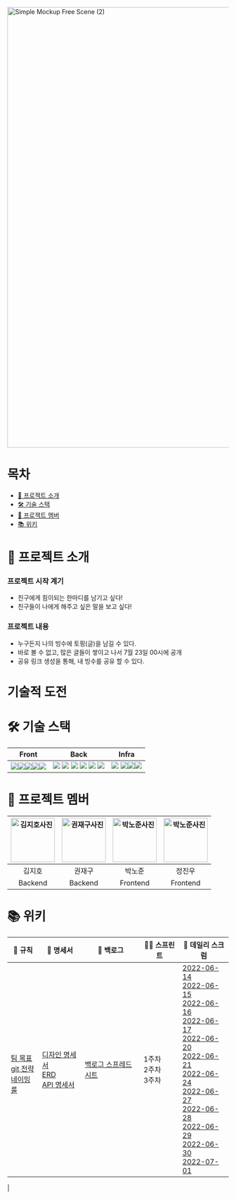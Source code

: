 <img width="1000" alt="Simple Mockup Free Scene (2)" src="https://user-images.githubusercontent.com/83265848/176831835-42e1bb08-0e91-40a2-a3c6-5e0b9d5662f8.png"><br>

# 목차

- [🍧 프로젝트 소개](https://github.com/heading1/WYLSBingsu#-🍧-프로젝트-소개)
- [🛠 기술 스택](https://github.com/heading1/WYLSBingsu#-🍧-프로젝트-소개)
- [💎 프로젝트 멤버]()
- [📚 위키]()

# 🍧 프로젝트 소개

### 프로젝트 시작 계기

- 친구에게 힘이되는 한마디를 남기고 싶다!
- 친구들이 나에게 해주고 싶은 말을 보고 싶다!

### 프로젝트 내용

- 누구든지 나의 빙수에 토핑(글)을 남길 수 있다.
- 바로 볼 수 없고, 많은 글들이 쌓이고 나서 7월 23일 00시에 공개
- 공유 링크 생성을 통해, 내 빙수를 공유 할 수 있다.

# 기술적 도전

# 🛠 기술 스택

| Front                                                                                                                                                                                                                                                                                                                                                                                                                                                                                                                                                                                                                                                                                                                                                                                                                                                                                                                                                                                                                                                                                                                                                                                                                                                                                                                                                                                                                                                                                                                                                                                                                                                                                                                                                                                                                                                                                                                                                                                                                                                                                                                                                                                                                                                                                                                                                                                                                                                                                                                                                                                                                                                                                                                                                                                                                                                                                                                                                                                                                                                                                                                                                                                                                                                                                                                                                                                                                                                                                                                                                                                                                                                                                                                                                                                                                                                                                                                                                                                                                                                                                                                                             | Back                                                                                                                                                                                                                                                                                                                                                                                                                                                                                                                                                                                                                                                                                                                                                                                                                                                                                                                                                                                                                                                                                                                                                                                                                                                                                                                                                                                                                                                                                                                                                                                                                                                                                                                                                                                                                                                                                                                                                                                                                                                                                                                                                                                                                                                                                                                                                                                                                                                                                                                                                                                                                                                                                                                                                                                                                                                                                                                                                                                                                                                                                                                                                                                                                                                                                                                                                                                                                                                                                                                                                                                                                                                                                                                                                                                                                                                                                                                                                                                                                                                                                                                                                                                                                                                                                                                                                                                                                                                                                                                                                                                                                                                                                                                                                                                                                                                                         | Infra                                                                                                                                                                                                                                                                                                                                                                                                                                                                                                                                                                                                                                                                                                                                                                                                                                                                                                                                                                                                                                                                                                                                                                                                                                                                                                                                                                                                                                                                                                                                                                                                                                                                                                                                                                                                                                                                                                                                                                                                                                                                                                                                                                                                                                                                                                                                                                                                                                                                                                                                                                                                                                                                                                                                                                                                                                                                                                                                                                                                                                                                                                                                                                                                                     |
| ------------------------------------------------------------------------------------------------------------------------------------------------------------------------------------------------------------------------------------------------------------------------------------------------------------------------------------------------------------------------------------------------------------------------------------------------------------------------------------------------------------------------------------------------------------------------------------------------------------------------------------------------------------------------------------------------------------------------------------------------------------------------------------------------------------------------------------------------------------------------------------------------------------------------------------------------------------------------------------------------------------------------------------------------------------------------------------------------------------------------------------------------------------------------------------------------------------------------------------------------------------------------------------------------------------------------------------------------------------------------------------------------------------------------------------------------------------------------------------------------------------------------------------------------------------------------------------------------------------------------------------------------------------------------------------------------------------------------------------------------------------------------------------------------------------------------------------------------------------------------------------------------------------------------------------------------------------------------------------------------------------------------------------------------------------------------------------------------------------------------------------------------------------------------------------------------------------------------------------------------------------------------------------------------------------------------------------------------------------------------------------------------------------------------------------------------------------------------------------------------------------------------------------------------------------------------------------------------------------------------------------------------------------------------------------------------------------------------------------------------------------------------------------------------------------------------------------------------------------------------------------------------------------------------------------------------------------------------------------------------------------------------------------------------------------------------------------------------------------------------------------------------------------------------------------------------------------------------------------------------------------------------------------------------------------------------------------------------------------------------------------------------------------------------------------------------------------------------------------------------------------------------------------------------------------------------------------------------------------------------------------------------------------------------------------------------------------------------------------------------------------------------------------------------------------------------------------------------------------------------------------------------------------------------------------------------------------------------------------------------------------------------------------------------------------------------------------------------------------------------------------------------- | ---------------------------------------------------------------------------------------------------------------------------------------------------------------------------------------------------------------------------------------------------------------------------------------------------------------------------------------------------------------------------------------------------------------------------------------------------------------------------------------------------------------------------------------------------------------------------------------------------------------------------------------------------------------------------------------------------------------------------------------------------------------------------------------------------------------------------------------------------------------------------------------------------------------------------------------------------------------------------------------------------------------------------------------------------------------------------------------------------------------------------------------------------------------------------------------------------------------------------------------------------------------------------------------------------------------------------------------------------------------------------------------------------------------------------------------------------------------------------------------------------------------------------------------------------------------------------------------------------------------------------------------------------------------------------------------------------------------------------------------------------------------------------------------------------------------------------------------------------------------------------------------------------------------------------------------------------------------------------------------------------------------------------------------------------------------------------------------------------------------------------------------------------------------------------------------------------------------------------------------------------------------------------------------------------------------------------------------------------------------------------------------------------------------------------------------------------------------------------------------------------------------------------------------------------------------------------------------------------------------------------------------------------------------------------------------------------------------------------------------------------------------------------------------------------------------------------------------------------------------------------------------------------------------------------------------------------------------------------------------------------------------------------------------------------------------------------------------------------------------------------------------------------------------------------------------------------------------------------------------------------------------------------------------------------------------------------------------------------------------------------------------------------------------------------------------------------------------------------------------------------------------------------------------------------------------------------------------------------------------------------------------------------------------------------------------------------------------------------------------------------------------------------------------------------------------------------------------------------------------------------------------------------------------------------------------------------------------------------------------------------------------------------------------------------------------------------------------------------------------------------------------------------------------------------------------------------------------------------------------------------------------------------------------------------------------------------------------------------------------------------------------------------------------------------------------------------------------------------------------------------------------------------------------------------------------------------------------------------------------------------------------------------------------------------------------------------------------------------------------------------------------------------------------------------------------------------------------------------------------------------- | ------------------------------------------------------------------------------------------------------------------------------------------------------------------------------------------------------------------------------------------------------------------------------------------------------------------------------------------------------------------------------------------------------------------------------------------------------------------------------------------------------------------------------------------------------------------------------------------------------------------------------------------------------------------------------------------------------------------------------------------------------------------------------------------------------------------------------------------------------------------------------------------------------------------------------------------------------------------------------------------------------------------------------------------------------------------------------------------------------------------------------------------------------------------------------------------------------------------------------------------------------------------------------------------------------------------------------------------------------------------------------------------------------------------------------------------------------------------------------------------------------------------------------------------------------------------------------------------------------------------------------------------------------------------------------------------------------------------------------------------------------------------------------------------------------------------------------------------------------------------------------------------------------------------------------------------------------------------------------------------------------------------------------------------------------------------------------------------------------------------------------------------------------------------------------------------------------------------------------------------------------------------------------------------------------------------------------------------------------------------------------------------------------------------------------------------------------------------------------------------------------------------------------------------------------------------------------------------------------------------------------------------------------------------------------------------------------------------------------------------------------------------------------------------------------------------------------------------------------------------------------------------------------------------------------------------------------------------------------------------------------------------------------------------------------------------------------------------------------------------------------------------------------------------------------------------------------------------------- |
| <a target="_blank" rel="noopener noreferrer" href="https://camo.githubusercontent.com/8ff58fa5ddcb26bb1c733283b1163af35d2c4f84386ac428aa2886f087eb464e/68747470733a2f2f696d672e736869656c64732e696f2f62616467652f547970655363726970742d3331373843363f7374796c653d666c61742d737175617265266c6f676f3d54797065536372697074266c6f676f436f6c6f723d7768697465"><img src="https://camo.githubusercontent.com/8ff58fa5ddcb26bb1c733283b1163af35d2c4f84386ac428aa2886f087eb464e/68747470733a2f2f696d672e736869656c64732e696f2f62616467652f547970655363726970742d3331373843363f7374796c653d666c61742d737175617265266c6f676f3d54797065536372697074266c6f676f436f6c6f723d7768697465" data-canonical-src="https://img.shields.io/badge/TypeScript-3178C6?style=flat-square&amp;logo=TypeScript&amp;logoColor=white" style="max-width: 100%;"></a><a target="_blank" rel="noopener noreferrer" href="https://camo.githubusercontent.com/494b0f23952229478851f520adfe3e140e629a5f0423e7c9d6c333ed88be65a0/68747470733a2f2f696d672e736869656c64732e696f2f62616467652f52656163742d3631444146423f7374796c653d666c61742d737175617265266c6f676f3d5265616374266c6f676f436f6c6f723d7768697465"><img src="https://camo.githubusercontent.com/494b0f23952229478851f520adfe3e140e629a5f0423e7c9d6c333ed88be65a0/68747470733a2f2f696d672e736869656c64732e696f2f62616467652f52656163742d3631444146423f7374796c653d666c61742d737175617265266c6f676f3d5265616374266c6f676f436f6c6f723d7768697465" data-canonical-src="https://img.shields.io/badge/React-61DAFB?style=flat-square&amp;logo=React&amp;logoColor=white" style="max-width: 100%;"></a><a target="_blank" rel="noopener noreferrer" href="https://camo.githubusercontent.com/02de205f4c7f8c12869a40dc85f71ff65643f3260101daf0e8a82aab5cc84fa2/68747470733a2f2f696d672e736869656c64732e696f2f62616467652f7374796c65642d2d636f6d706f6e656e74732d4442373039333f7374796c653d666c61742d737175617265266c6f676f3d7374796c65642d636f6d706f6e656e7473266c6f676f436f6c6f723d7768697465"><img src="https://camo.githubusercontent.com/02de205f4c7f8c12869a40dc85f71ff65643f3260101daf0e8a82aab5cc84fa2/68747470733a2f2f696d672e736869656c64732e696f2f62616467652f7374796c65642d2d636f6d706f6e656e74732d4442373039333f7374796c653d666c61742d737175617265266c6f676f3d7374796c65642d636f6d706f6e656e7473266c6f676f436f6c6f723d7768697465" data-canonical-src="https://img.shields.io/badge/styled--components-DB7093?style=flat-square&amp;logo=styled-components&amp;logoColor=white" style="max-width: 100%;"></a><a target="_blank" rel="noopener noreferrer" href="https://camo.githubusercontent.com/ee0c514763ad5ac584756331f3d6f3a0f0766de10af9ccef06107b1ca85c36e9/68747470733a2f2f696d672e736869656c64732e696f2f62616467652f45534c696e742d3442333243333f7374796c653d666c61742d737175617265266c6f676f3d45534c696e74266c6f676f436f6c6f723d7768697465"><img src="https://camo.githubusercontent.com/ee0c514763ad5ac584756331f3d6f3a0f0766de10af9ccef06107b1ca85c36e9/68747470733a2f2f696d672e736869656c64732e696f2f62616467652f45534c696e742d3442333243333f7374796c653d666c61742d737175617265266c6f676f3d45534c696e74266c6f676f436f6c6f723d7768697465" data-canonical-src="https://img.shields.io/badge/ESLint-4B32C3?style=flat-square&amp;logo=ESLint&amp;logoColor=white" style="max-width: 100%;"></a><a target="_blank" rel="noopener noreferrer" href="https://camo.githubusercontent.com/82125d905b1febf0d5d9d09bf74394e37e23753e4fb721fec5038eaf7197edea/68747470733a2f2f696d672e736869656c64732e696f2f62616467652f50726574746965722d4637423933453f7374796c653d666c61742d737175617265266c6f676f3d5072657474696572266c6f676f436f6c6f723d7768697465"><img src="https://camo.githubusercontent.com/82125d905b1febf0d5d9d09bf74394e37e23753e4fb721fec5038eaf7197edea/68747470733a2f2f696d672e736869656c64732e696f2f62616467652f50726574746965722d4637423933453f7374796c653d666c61742d737175617265266c6f676f3d5072657474696572266c6f676f436f6c6f723d7768697465" data-canonical-src="https://img.shields.io/badge/Prettier-F7B93E?style=flat-square&amp;logo=Prettier&amp;logoColor=white" style="max-width: 100%;"></a> | <a target="_blank" rel="noopener noreferrer" href="https://camo.githubusercontent.com/8ff58fa5ddcb26bb1c733283b1163af35d2c4f84386ac428aa2886f087eb464e/68747470733a2f2f696d672e736869656c64732e696f2f62616467652f547970655363726970742d3331373843363f7374796c653d666c61742d737175617265266c6f676f3d54797065536372697074266c6f676f436f6c6f723d7768697465"><img src="https://camo.githubusercontent.com/8ff58fa5ddcb26bb1c733283b1163af35d2c4f84386ac428aa2886f087eb464e/68747470733a2f2f696d672e736869656c64732e696f2f62616467652f547970655363726970742d3331373843363f7374796c653d666c61742d737175617265266c6f676f3d54797065536372697074266c6f676f436f6c6f723d7768697465" data-canonical-src="https://img.shields.io/badge/TypeScript-3178C6?style=flat-square&amp;logo=TypeScript&amp;logoColor=white" style="max-width: 100%;"></a> <a target="_blank" rel="noopener noreferrer" href="https://camo.githubusercontent.com/72a69114b7285473d1de1629a9b782eab975a340d926305fda4cbfcaab669eb8/68747470733a2f2f696d672e736869656c64732e696f2f62616467652f457870726573732d3030303030303f7374796c653d666c61742d737175617265266c6f676f3d45787072657373266c6f676f436f6c6f723d7768697465"><img src="https://camo.githubusercontent.com/72a69114b7285473d1de1629a9b782eab975a340d926305fda4cbfcaab669eb8/68747470733a2f2f696d672e736869656c64732e696f2f62616467652f457870726573732d3030303030303f7374796c653d666c61742d737175617265266c6f676f3d45787072657373266c6f676f436f6c6f723d7768697465" data-canonical-src="https://img.shields.io/badge/Express-000000?style=flat-square&amp;logo=Express&amp;logoColor=white" style="max-width: 100%;"></a> <a target="_blank" rel="noopener noreferrer" href="https://camo.githubusercontent.com/7cde2f732c2cce5f4cf1462bf6674dab6ee0fbca71eea880beadb84bc0f63848/68747470733a2f2f696d672e736869656c64732e696f2f62616467652f4d6f6e676f44422d3437413234383f7374796c653d666c61742d737175617265266c6f676f3d4d6f6e676f4442266c6f676f436f6c6f723d7768697465"><img src="https://camo.githubusercontent.com/7cde2f732c2cce5f4cf1462bf6674dab6ee0fbca71eea880beadb84bc0f63848/68747470733a2f2f696d672e736869656c64732e696f2f62616467652f4d6f6e676f44422d3437413234383f7374796c653d666c61742d737175617265266c6f676f3d4d6f6e676f4442266c6f676f436f6c6f723d7768697465" data-canonical-src="https://img.shields.io/badge/MongoDB-47A248?style=flat-square&amp;logo=MongoDB&amp;logoColor=white" style="max-width: 100%;"></a> <a target="_blank" rel="noopener noreferrer" href="https://camo.githubusercontent.com/ee0c514763ad5ac584756331f3d6f3a0f0766de10af9ccef06107b1ca85c36e9/68747470733a2f2f696d672e736869656c64732e696f2f62616467652f45534c696e742d3442333243333f7374796c653d666c61742d737175617265266c6f676f3d45534c696e74266c6f676f436f6c6f723d7768697465"><img src="https://camo.githubusercontent.com/ee0c514763ad5ac584756331f3d6f3a0f0766de10af9ccef06107b1ca85c36e9/68747470733a2f2f696d672e736869656c64732e696f2f62616467652f45534c696e742d3442333243333f7374796c653d666c61742d737175617265266c6f676f3d45534c696e74266c6f676f436f6c6f723d7768697465" data-canonical-src="https://img.shields.io/badge/ESLint-4B32C3?style=flat-square&amp;logo=ESLint&amp;logoColor=white" style="max-width: 100%;"></a> <a target="_blank" rel="noopener noreferrer" href="https://camo.githubusercontent.com/82125d905b1febf0d5d9d09bf74394e37e23753e4fb721fec5038eaf7197edea/68747470733a2f2f696d672e736869656c64732e696f2f62616467652f50726574746965722d4637423933453f7374796c653d666c61742d737175617265266c6f676f3d5072657474696572266c6f676f436f6c6f723d7768697465"><img src="https://camo.githubusercontent.com/82125d905b1febf0d5d9d09bf74394e37e23753e4fb721fec5038eaf7197edea/68747470733a2f2f696d672e736869656c64732e696f2f62616467652f50726574746965722d4637423933453f7374796c653d666c61742d737175617265266c6f676f3d5072657474696572266c6f676f436f6c6f723d7768697465" data-canonical-src="https://img.shields.io/badge/Prettier-F7B93E?style=flat-square&amp;logo=Prettier&amp;logoColor=white" style="max-width: 100%;"></a> <a target="_blank" rel="noopener noreferrer" href="https://camo.githubusercontent.com/6b2dd2b9e6982c5590e45f6ae4bb67564695fdf802a6dbdaa0198502f504e656/68747470733a2f2f696d672e736869656c64732e696f2f62616467652f506f73746d616e2d4646364333373f7374796c653d666c61742d737175617265266c6f676f3d706f73746d616e266c6f676f436f6c6f723d7768697465"><img src="https://camo.githubusercontent.com/6b2dd2b9e6982c5590e45f6ae4bb67564695fdf802a6dbdaa0198502f504e656/68747470733a2f2f696d672e736869656c64732e696f2f62616467652f506f73746d616e2d4646364333373f7374796c653d666c61742d737175617265266c6f676f3d706f73746d616e266c6f676f436f6c6f723d7768697465" data-canonical-src="https://img.shields.io/badge/Postman-FF6C37?style=flat-square&amp;logo=postman&amp;logoColor=white" style="max-width: 100%;"></a></td> | <a target="_blank" rel="noopener noreferrer" href="https://camo.githubusercontent.com/022eed4790c6e8f05f30bc825260ea428d1d0c1f0a2457e702dfacfafb56b223/68747470733a2f2f696d672e736869656c64732e696f2f62616467652f4e47494e582d3030393633393f7374796c653d666c61742d737175617265266c6f676f3d4e47494e58266c6f676f436f6c6f723d7768697465"><img src="https://camo.githubusercontent.com/022eed4790c6e8f05f30bc825260ea428d1d0c1f0a2457e702dfacfafb56b223/68747470733a2f2f696d672e736869656c64732e696f2f62616467652f4e47494e582d3030393633393f7374796c653d666c61742d737175617265266c6f676f3d4e47494e58266c6f676f436f6c6f723d7768697465" data-canonical-src="https://img.shields.io/badge/NGINX-009639?style=flat-square&amp;logo=NGINX&amp;logoColor=white" style="max-width: 100%;"></a> <a target="_blank" rel="noopener noreferrer" href="https://camo.githubusercontent.com/5d9bcd13fd23ed15ba13c4eb64e76504c351655c3097203bf15860286c5f9aba/68747470733a2f2f696d672e736869656c64732e696f2f62616467652f504d322d3242303337413f7374796c653d666c61742d737175617265266c6f676f3d504d32266c6f676f436f6c6f723d7768697465"><img src="https://camo.githubusercontent.com/5d9bcd13fd23ed15ba13c4eb64e76504c351655c3097203bf15860286c5f9aba/68747470733a2f2f696d672e736869656c64732e696f2f62616467652f504d322d3242303337413f7374796c653d666c61742d737175617265266c6f676f3d504d32266c6f676f436f6c6f723d7768697465" data-canonical-src="https://img.shields.io/badge/PM2-2B037A?style=flat-square&amp;logo=PM2&amp;logoColor=white" style="max-width: 100%;"></a><a target="_blank" rel="noopener noreferrer" href="https://camo.githubusercontent.com/0aa0edcafb0ae175f4a01f708ea50abbe47e3a67ea2017dd2633d5e428b6a7c1/68747470733a2f2f696d672e736869656c64732e696f2f62616467652f446f636b65722d3234393645443f7374796c653d666c61742d737175617265266c6f676f3d446f636b6572266c6f676f436f6c6f723d7768697465"><img src="https://camo.githubusercontent.com/0aa0edcafb0ae175f4a01f708ea50abbe47e3a67ea2017dd2633d5e428b6a7c1/68747470733a2f2f696d672e736869656c64732e696f2f62616467652f446f636b65722d3234393645443f7374796c653d666c61742d737175617265266c6f676f3d446f636b6572266c6f676f436f6c6f723d7768697465" data-canonical-src="https://img.shields.io/badge/Docker-2496ED?style=flat-square&amp;logo=Docker&amp;logoColor=white" style="max-width: 100%;"></a><a target="_blank" rel="noopener noreferrer" href="https://camo.githubusercontent.com/ee63da16960bc1e0a386fe6cad9ca00ecae439ddb264a956890cba5ecf9ca490/68747470733a2f2f696d672e736869656c64732e696f2f62616467652f47697468756220416374696f6e732d3230383846463f7374796c653d666c61742d737175617265266c6f676f3d47697468756220416374696f6e73266c6f676f436f6c6f723d7768697465"><img src="https://camo.githubusercontent.com/ee63da16960bc1e0a386fe6cad9ca00ecae439ddb264a956890cba5ecf9ca490/68747470733a2f2f696d672e736869656c64732e696f2f62616467652f47697468756220416374696f6e732d3230383846463f7374796c653d666c61742d737175617265266c6f676f3d47697468756220416374696f6e73266c6f676f436f6c6f723d7768697465" data-canonical-src="https://img.shields.io/badge/Github Actions-2088FF?style=flat-square&amp;logo=Github Actions&amp;logoColor=white" style="max-width: 100%;"></a> |

# 💎 프로젝트 멤버

| <img width="100" alt="김지호사진" src="https://avatars.githubusercontent.com/u/83265848?v=4"> | <img width="100" alt="권재구사진" src="https://avatars.githubusercontent.com/u/93240443?v=4"> | <img width="100" alt="박노준사진" src="https://avatars.githubusercontent.com/u/65718183?v=4"> | <img width="100" alt="박노준사진" src="https://avatars.githubusercontent.com/u/59363543?v=4"> |
| :-------------------------------------------------------------------------------------------: | :-------------------------------------------------------------------------------------------: | :-------------------------------------------------------------------------------------------: | :-------------------------------------------------------------------------------------------: |
|                                            김지호                                             |                                            권재구                                             |                                            박노준                                             |                                            정진우                                             |
|                                            Backend                                            |                                            Backend                                            |                                           Frontend                                            |                                           Frontend                                            |

# 📚 위키

| 🤝 규칙                                                                                                                                                                                                                       | 📖 명세서                                                                                                                                                                                                                                                | 📂 백로그                                                                                                              | 🚴‍♂️ 스프린트             | 🚀 데일리 스크럼                                                                                                                                                                                                                                                                                                                                                                                                                                                                                                                                                                                                                                                                                                                                                                                                                                                                                  |
| ----------------------------------------------------------------------------------------------------------------------------------------------------------------------------------------------------------------------------- | -------------------------------------------------------------------------------------------------------------------------------------------------------------------------------------------------------------------------------------------------------- | ---------------------------------------------------------------------------------------------------------------------- | ----------------------- | ------------------------------------------------------------------------------------------------------------------------------------------------------------------------------------------------------------------------------------------------------------------------------------------------------------------------------------------------------------------------------------------------------------------------------------------------------------------------------------------------------------------------------------------------------------------------------------------------------------------------------------------------------------------------------------------------------------------------------------------------------------------------------------------------------------------------------------------------------------------------------------------------- |
| <br>[팀 목표](https://github.com/heading1/WYLSBingsu/wiki/Team_Rule)<br> [git 전략](https://github.com/heading1/WYLSBingsu/discussions/12)<br> [네이밍 룰](https://github.com/heading1/WYLSBingsu/wiki/Naming_Convention)<br> | [디자인 명세서](https://www.figma.com/file/mmeWYIXiBOnIhkoBTdzoiH/n0name)<br> [ERD](https://github.com/heading1/WYLSBingsu/wiki/Schema-%EA%B5%AC%EC%A1%B0)<br> [API 명세서](https://github.com/heading1/WYLSBingsu/wiki/API-%EB%AA%85%EC%84%B8%EC%84%9C) | [백로그 스프레드 시트](https://docs.google.com/spreadsheets/d/1b6Ow3hIIj8nRYRo1FCflbobuB6ARdVopTCVsuUSi9ho/edit#gid=0) | 1주차<br>2주차<br>3주차 | [2022-06-14](https://github.com/heading1/WYLSBingsu/wiki/2022-06-14) <br>[2022-06-15](https://github.com/heading1/WYLSBingsu/wiki/2022-06-15) <br>[2022-06-16](https://github.com/heading1/WYLSBingsu/wiki/2022-06-16) <br>[2022-06-17](https://github.com/heading1/WYLSBingsu/wiki/2022-06-17) <br>[2022-06-20](https://github.com/heading1/WYLSBingsu/wiki/2022-06-20) <br>[2022-06-21](https://github.com/heading1/WYLSBingsu/wiki/2022-06-21)<br>[2022-06-24](https://github.com/heading1/WYLSBingsu/wiki/2022-06-24)<br>[2022-06-27](https://github.com/heading1/WYLSBingsu/wiki/2022-06-27)<br>[2022-06-28](https://github.com/heading1/WYLSBingsu/wiki/2022-06-28)<br>[2022-06-29](https://github.com/heading1/WYLSBingsu/wiki/2022-06-29)<br>[2022-06-30](https://github.com/heading1/WYLSBingsu/wiki/2022-06-30)<br>[2022-07-01](https://github.com/heading1/WYLSBingsu/wiki/2022-07-01) |

|

